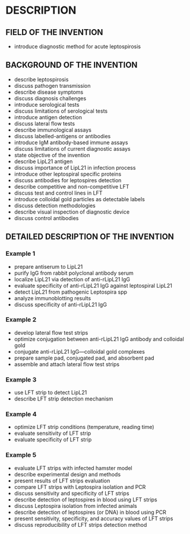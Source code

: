 # DESCRIPTION

## FIELD OF THE INVENTION

- introduce diagnostic method for acute leptospirosis

## BACKGROUND OF THE INVENTION

- describe leptospirosis
- discuss pathogen transmission
- describe disease symptoms
- discuss diagnosis challenges
- introduce serological tests
- discuss limitations of serological tests
- introduce antigen detection
- discuss lateral flow tests
- describe immunological assays
- discuss labelled-antigens or antibodies
- introduce IgM antibody-based immune assays
- discuss limitations of current diagnostic assays
- state objective of the invention
- describe LipL21 antigen
- discuss importance of LipL21 in infection process
- introduce other leptospiral specific proteins
- discuss antibodies for leptospires detection
- describe competitive and non-competitive LFT
- discuss test and control lines in LFT
- introduce colloidal gold particles as detectable labels
- discuss detection methodologies
- describe visual inspection of diagnostic device
- discuss control antibodies

## DETAILED DESCRIPTION OF THE INVENTION

### Example 1

- prepare antiserum to LipL21
- purify IgG from rabbit polyclonal antibody serum
- localize LipL21 via detection of anti-rLipL21 IgG
- evaluate specificity of anti-rLipL21 IgG against leptospiral LipL21
- detect LipL21 from pathogenic Leptospira spp
- analyze immunoblotting results
- discuss specificity of anti-rLipL21 IgG

### Example 2

- develop lateral flow test strips
- optimize conjugation between anti-rLipL21 IgG antibody and colloidal gold
- conjugate anti-rLipL21 IgG—colloidal gold complexes
- prepare sample pad, conjugated pad, and absorbent pad
- assemble and attach lateral flow test strips

### Example 3

- use LFT strip to detect LipL21
- describe LFT strip detection mechanism

### Example 4

- optimize LFT strip conditions (temperature, reading time)
- evaluate sensitivity of LFT strip
- evaluate specificity of LFT strip

### Example 5

- evaluate LFT strips with infected hamster model
- describe experimental design and methods
- present results of LFT strips evaluation
- compare LFT strips with Leptospira isolation and PCR
- discuss sensitivity and specificity of LFT strips
- describe detection of leptospires in blood using LFT strips
- discuss Leptospira isolation from infected animals
- describe detection of leptospires (or DNA) in blood using PCR
- present sensitivity, specificity, and accuracy values of LFT strips
- discuss reproducibility of LFT strips detection method

